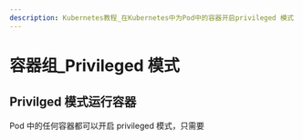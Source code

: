 ```yaml
---
description: Kubernetes教程_在Kubernetes中为Pod中的容器开启privileged 模式
---
```


# 容器组_Privileged 模式


## Privilged 模式运行容器

Pod 中的任何容器都可以开启 privileged 模式，只需要

<!-- Any container in a Pod can enable privileged mode, using the privileged flag on the security context of the container spec. This is useful for containers that want to use Linux capabilities like manipulating the network stack and accessing devices. Processes within the container get almost the same privileges that are available to processes outside a container. With privileged mode, it should be easier to write network and volume plugins as separate Pods that don’t need to be compiled into the kubelet. -->
